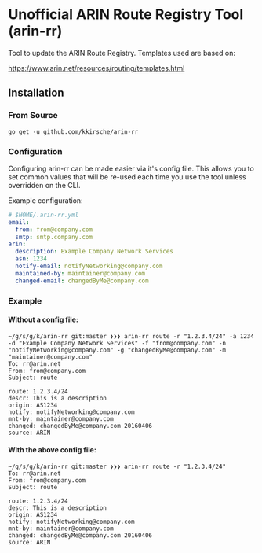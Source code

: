 # Unofficial ARIN Route Registry Tool (arin-rr)
Tool to update the ARIN Route Registry. Templates used are based on:

https://www.arin.net/resources/routing/templates.html

## Installation

### From Source
```shell
go get -u github.com/kkirsche/arin-rr
```

### Configuration

Configuring arin-rr can be made easier via it's config file. This allows you to
set common values that will be re-used each time you use the tool unless overridden
on the CLI.

Example configuration:

```yaml
# $HOME/.arin-rr.yml
email:
  from: from@company.com
  smtp: smtp.company.com
arin:
  description: Example Company Network Services
  asn: 1234
  notify-email: notifyNetworking@company.com
  maintained-by: maintainer@company.com
  changed-email: changedByMe@company.com
```

### Example

#### Without a config file:

```shell
~/g/s/g/k/arin-rr git:master ❯❯❯ arin-rr route -r "1.2.3.4/24" -a 1234 -d "Example Company Network Services" -f "from@company.com" -n "notifyNetworking@company.com" -g "changedByMe@company.com" -m "maintainer@company.com"
To: rr@arin.net
From: from@company.com
Subject: route

route: 1.2.3.4/24
descr: This is a description
origin: AS1234
notify: notifyNetworking@company.com
mnt-by: maintainer@company.com
changed: changedByMe@company.com 20160406
source: ARIN
```

#### With the above config file:

```shell
~/g/s/g/k/arin-rr git:master ❯❯❯ arin-rr route -r "1.2.3.4/24"
To: rr@arin.net
From: from@company.com
Subject: route

route: 1.2.3.4/24
descr: This is a description
origin: AS1234
notify: notifyNetworking@company.com
mnt-by: maintainer@company.com
changed: changedByMe@company.com 20160406
source: ARIN
```
